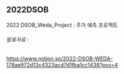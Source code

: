 ## 2022DSOB
2022 DSOB_Weda_Project : 주가 예측 프로젝트


###### 발표자료 : 

https://www.notion.so/2022-DSOB-WEDA-178ae972d13c4323acd7d1fba1cc1438?pvs=4

